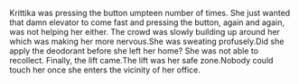 

Krittika was pressing the button umpteen number of times. She just wanted that damn elevator to come fast and pressing the button, again and again, was not helping her either. The crowd was slowly building up around her which was making her more nervous.She was sweating profusely.Did she apply the deodorant before she left her home? She was not able to recollect. Finally, the lift came.The lift was her safe zone.Nobody could touch her once she enters the vicinity of her office.








